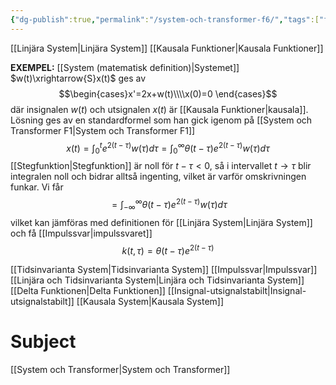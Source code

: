 ```yaml
---
{"dg-publish":true,"permalink":"/system-och-transformer-f6/","tags":["föreläsning","systemochtransformer"]}
---
```



[[Linjära System\|Linjära System]]
[[Kausala Funktioner\|Kausala Funktioner]]

**EXEMPEL:**
[[System (matematisk definition)\|Systemet]] $w(t)\xrightarrow{S}x(t)$ ges av 
$$\begin{cases}x'=2x+w(t)\\\\x(0)=0 \end{cases}$$
där insignalen $w(t)$ och utsignalen $x(t)$ är [[Kausala Funktioner\|kausala]]. Lösning ges av en standardformel som han gick igenom på [[System och Transformer F1\|System och Transformer F1]]
$$x(t)=\int_{0}^{t}e^{2(t-\tau)}w(\tau)d \tau =\int_{0}^{\infty}\theta(t-\tau)e^{2(t-\tau)}w(\tau)d \tau$$
[[Stegfunktion\|Stegfunktion]] är noll för $t-\tau<0$, så i intervallet $t \rightarrow\tau$ blir integralen noll och bidrar alltså ingenting, vilket är varför omskrivningen funkar. Vi får
$$=\int_{-\infty}^{\infty}\theta(t-\tau)e^{2(t-\tau)}w(\tau)d \tau$$
vilket kan jämföras med definitionen för [[Linjära System\|Linjära System]] och få [[Impulssvar\|impulssvaret]] 
$$k(t,\tau)=\theta(t-\tau)e^{2(t-\tau)}$$


[[Tidsinvarianta System\|Tidsinvarianta System]]
[[Impulssvar\|Impulssvar]]
[[Linjära och Tidsinvarianta System\|Linjära och Tidsinvarianta System]]
[[Delta Funktionen\|Delta Funktionen]]
[[Insignal-utsignalstabilt\|Insignal-utsignalstabilt]]
[[Kausala System\|Kausala System]]

# Subject
[[System och Transformer\|System och Transformer]]
